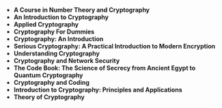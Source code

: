 <ul>
 <li><b><a target="_blank" href="https://github.com/manjunath5496/Cryptography-Books/blob/master/ryp(1).pdf" style="text-decoration:none;"> A Course in Number Theory and Cryptography</a></b></li>
  
<li><b><a target="_blank" href="https://github.com/manjunath5496/Cryptography-Books/blob/master/ryp(2).pdf" style="text-decoration:none;">An Introduction to Cryptography</a></b></li>  
  
<li><b><a target="_blank" href="https://github.com/manjunath5496/Cryptography-Books/blob/master/ryp(3).pdf" style="text-decoration:none;">Applied Cryptography </a></b></li>
                               
 <li><b><a target="_blank" href="https://github.com/manjunath5496/Cryptography-Books/blob/master/ryp(4).pdf" style="text-decoration:none;">Cryptography For Dummies </a></b></li>                              
<li><b><a target="_blank" href="https://github.com/manjunath5496/Cryptography-Books/blob/master/ryp(5).pdf" style="text-decoration:none;">Cryptography: An Introduction</a></b></li>
                                <li><b><a target="_blank" href="https://github.com/manjunath5496/Cryptography-Books/blob/master/ryp(6).pdf" style="text-decoration:none;">Serious Cryptography: A Practical Introduction to Modern Encryption </a></b></li>
                <li><b><a target="_blank" href="https://github.com/manjunath5496/Cryptography-Books/blob/master/ryp(7).pdf" style="text-decoration:none;">Understanding Cryptography</a></b></li>                                
                                
<li><b><a target="_blank" href="https://github.com/manjunath5496/Cryptography-Books/blob/master/ryp(8).pdf" style="text-decoration:none;">Cryptography and Network Security</a></b></li>

<li><b><a target="_blank" href="https://github.com/manjunath5496/Cryptography-Books/blob/master/ryp(9).pdf" style="text-decoration:none;">The Code Book: The Science of Secrecy from Ancient Egypt to Quantum Cryptography </a></b></li>

<li><b><a target="_blank" href="https://github.com/manjunath5496/Cryptography-Books/blob/master/ryp(10).pdf" style="text-decoration:none;">Cryptography and Coding </a></b></li>

<li><b><a target="_blank" href="https://github.com/manjunath5496/Cryptography-Books/blob/master/ryp(11).pdf" style="text-decoration:none;">Introduction to Cryptography: Principles and Applications </a></b></li>

<li><b><a target="_blank" href="https://github.com/manjunath5496/Cryptography-Books/blob/master/ryp(12).pdf" style="text-decoration:none;">Theory of Cryptography </a></b></li>







</ul>
